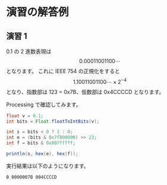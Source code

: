 # 演習の解答例

## 演習 1

0.1 の 2 進数表現は $$0.00011001100 \cdots $$ となります。
これに IEEE 754 の正規化をすると $$1.10011001100 \cdots \times 2 ^ {-4}$$ となり、指数部は 123 = 0x7B、仮数部は 0x4CCCCD となります。

Processing で確認してみます。

```java
float v = 0.1;
int bits = Float.floatToIntBits(v);

int s = bits < 0 ? 1 : 0;
int e = (bits & 0x7f800000) >> 23;
int f = bits & 0x007fffff;

println(s, hex(e), hex(f));
```

実行結果は以下のようになります。

```console
0 0000007B 004CCCCD
```
